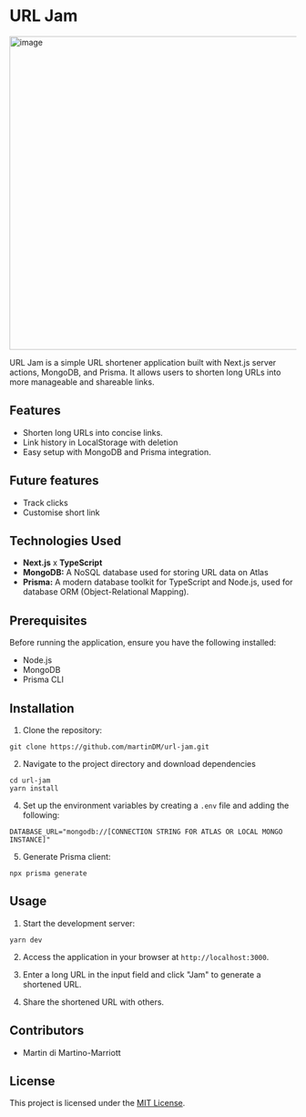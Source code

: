 # URL Jam

<img width="550" alt="image" src="https://github.com/MartinDM/url-jam/assets/7467069/ee9977b2-4c0c-48de-a856-6fc7eb343552">

URL Jam is a simple URL shortener application built with Next.js server actions, MongoDB, and Prisma. It allows users to shorten long URLs into more manageable and shareable links.

## Features

- Shorten long URLs into concise links.
- Link history in LocalStorage with deletion
- Easy setup with MongoDB and Prisma integration.

## Future features

- Track clicks
- Customise short link

## Technologies Used

- **Next.js** x **TypeScript**
- **MongoDB:** A NoSQL database used for storing URL data on Atlas
- **Prisma:** A modern database toolkit for TypeScript and Node.js, used for database ORM (Object-Relational Mapping).

## Prerequisites

Before running the application, ensure you have the following installed:

- Node.js
- MongoDB
- Prisma CLI

## Installation

1. Clone the repository:

```
git clone https://github.com/martinDM/url-jam.git
```

2. Navigate to the project directory and download dependencies

```
cd url-jam
yarn install
```

4. Set up the environment variables by creating a `.env` file and adding the following:

```
DATABASE_URL="mongodb://[CONNECTION STRING FOR ATLAS OR LOCAL MONGO INSTANCE]"
```

5. Generate Prisma client:

```
npx prisma generate
```

## Usage

1. Start the development server:

```
yarn dev
```

2. Access the application in your browser at `http://localhost:3000`.

3. Enter a long URL in the input field and click "Jam" to generate a shortened URL.

4. Share the shortened URL with others.

## Contributors

- Martin di Martino-Marriott

## License

This project is licensed under the [MIT License](LICENSE).
